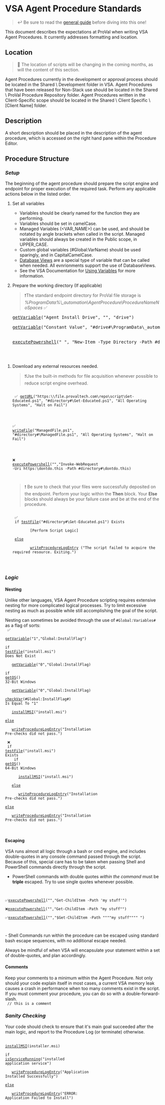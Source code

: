 # VSA Agent Procedure Standards

> ↩️ Be sure to read the [general guide](../CODE.md) before diving into this one!

This document describes the expectations at ProVal when writing VSA Agent Procedures. It currently addresses formatting and location.

## Location
> 🚧 The location of scripts will be changing in the coming months, as will the content of this section.

Agent Procedures currently in the development or approval process should be located in the Shared \ Development folder in VSA. 
Agent Procedures that have been released for Non-Stack use should be located in the Shared \ ProVal Procedure Repository folder.
Agent Procedures written in the Client-Specific scope should be located in the Shared \ Client Specific \ [Client Name] folder.

## Description

A short description should be placed in the description of the agent procedure, which is accessed on the right hand pane within the Procedure Editor.

## Procedure Structure
### ***Setup***
The beginning of the agent procedure should prepare the script engine and endpoint for proper execution of the required task. Perform any applicable actions below in the listed order.
1. Set all variables
    - Variables should be clearly named for the function they are performing.
    - Variables should be set in camelCase.
    - Managed Variables (<VAR_NAME>) can be used, and should be notated by angle brackets when called in the script. Managed variables should always be created in the Public scope, in UPPER_CASE.
    - Custom global variables (#Global:VarName) should be used sparingly, and in CapitalCamelCase.
    - [Database Views](https://help.kaseya.com/WebHelp/EN/VSA/9050000/#3480.htm) are a special type of variable that can be called when needed. All evnrionments support the use of DatabaseViews.
    - See the VSA Documentation for [Using Variables](https://help.kaseya.com/WebHelp/en/VSA/6000100/index.htm?toc.htm?2855.htm) for more information.


2. Prepare the working directory (If applicable)
    > ❗The standard endpoint directory for ProVal file storage is *%ProgramData%\\\_automation\AgentProcedure\ProcedureNameNoSpaces*
   ✅<br>
   <pre>
   <a href="https://help.kaseya.com/WebHelp/EN/VSA/9050000/#4910.htm">getVariable</a>("Agent Install Drive", "", "drive")<br>
   <a href="https://help.kaseya.com/WebHelp/EN/VSA/9050000/#4910.htm">getVariable</a>("Constant Value", "#drive#\ProgramData\_automation\AgentProcedure\[ProcedureNameNoSpaces]", "directory")<br>

   <a href="https://help.kaseya.com/WebHelp/EN/VSA/9050000/#7853.htm">executePowershell</a>(" ", "New-Item -Type Directory -Path #drive#ProgramData\_automation\AgentProcedure -Name [ProcedureNameNoSpaces] -ErrorAction SilentlyContinue")
   </pre>
<br><br>

1. Download any external resources needed.
    > ❗Use the built-in methods for file acquisition whenever possible to reduce script engine overhead.

    <code>
    ✅ <a href ="https://help.kaseya.com/WebHelp/EN/VSA/9050000/#4909.htm">getURL</a>("https:\\file.provaltech.com\repo\script\Get-Educated.ps1", "#directory#\Get-Educated.ps1", "All Operating Systems", "Halt on Fail")<br><br>

    ✅ <a href="https://help.kaseya.com/WebHelp/EN/VSA/9050000/#4923.htm">writeFile</a>("ManagedFile.ps1", "#directory#\ManagedFile.ps1", "All Operating Systems", "Halt on Fail")<br><br>

    ❌ <a href="https://help.kaseya.com/WebHelp/EN/VSA/9050000/#7853.htm">executePowershell</a>("","Invoke-WebRequest -Uri https:\\dontdo.this -Path #directory#\dontdo.this)<br><br>
    </code>
    > ❗ Be sure to check that your files were successfully deposited on the endpoint. Perform your logic within the **Then** block. Your **Else** blocks should always be your failure case and be at the end of the procedure.

    <code>
    ✅
    if <a href="https://help.kaseya.com/WebHelp/EN/VSA/9050000/#4890.htm">testFile</a>("#directory#\Get-Educated.ps1") Exists<br>
        &nbsp;&nbsp;&nbsp;[Perform Script Logic]<br>
    <a href="https://help.kaseya.com/WebHelp/EN/VSA/9050000/#10548.htm">else</a> <br>
        &nbsp;&nbsp;&nbsp;<a href="https://help.kaseya.com/WebHelp/EN/VSA/9050000/#4925.htm">writeProcedureLogEntry</a> ("The script failed to acquire the required resource. Exiting.")<br><br>
    </code>

### ***Logic***
#### **Nesting**
Unlike other languages, VSA Agent Procedure scripting requires extensive nesting for more complicated logical processes. Try to limit excessive nesting as much as possible while still accomplishing the goal of the script.

Nesting can sometimes be avoided through the use of ```#Global:Variables#``` as a flag of sorts:<br>
    <code>
    ✅<br>
    <a href="https://help.kaseya.com/WebHelp/EN/VSA/9050000/#4910.htm">getVariable</a>("1","Global:InstallFlag")<br>
    if <a href="https://help.kaseya.com/WebHelp/EN/VSA/9050000/#4890.htm">testFile</a>("install.msi") Does Not Exist<br>
        &nbsp;&nbsp;&nbsp;<a href="https://help.kaseya.com/WebHelp/EN/VSA/9050000/#4910.htm">getVariable</a>("0","Global:InstallFlag)<br>
    if <a href="https://help.kaseya.com/WebHelp/EN/VSA/9050000/#7877.htm">getOS</a>() 32-Bit Windows<br>
        &nbsp;&nbsp;&nbsp;<a href="https://help.kaseya.com/WebHelp/EN/VSA/9050000/#4910.htm">getVariable</a>("0","Global:InstallFlag)<br>
    <a href="https://help.kaseya.com/WebHelp/EN/VSA/9050000/#4887.htm">checkVar</a>(#Global:InstallFlag#) Is Equal To "1"<br>
        &nbsp;&nbsp;&nbsp;<a href="https://help.kaseya.com/WebHelp/EN/VSA/9050000/#7864.htm">installMSI</a>("install.msi")<br>
    <a href="https://help.kaseya.com/WebHelp/EN/VSA/9050000/#10548.htm">else</a><br>
        &nbsp;&nbsp;&nbsp;<a href="https://help.kaseya.com/WebHelp/EN/VSA/9050000/#4925.htm">writeProcedureLogEntry</a>("Installation Pre-checks did not pass.")<br><br>
    ❌<br>
    if <a href="https://help.kaseya.com/WebHelp/EN/VSA/9050000/#4890.htm">testFile</a>("install.msi") Exists<br>
        &nbsp;&nbsp;&nbsp;if <a href="https://help.kaseya.com/WebHelp/EN/VSA/9050000/#7877.htm">getOS</a>() 64-Bit Windows<br>
            &nbsp;&nbsp;&nbsp;&nbsp;&nbsp;&nbsp;<a href="https://help.kaseya.com/WebHelp/EN/VSA/9050000/#7864.htm">installMSI</a>("install.msi")<br>
        &nbsp;&nbsp;&nbsp;<a href="https://help.kaseya.com/WebHelp/EN/VSA/9050000/#10548.htm">else</a><br>
            &nbsp;&nbsp;&nbsp;&nbsp;&nbsp;&nbsp;<a href="https://help.kaseya.com/WebHelp/EN/VSA/9050000/#4925.htm">writeProcedureLogEntry</a>("Installation Pre-checks did not pass.")<br>
    <a href="https://help.kaseya.com/WebHelp/EN/VSA/9050000/#10548.htm">else</a><br>
        &nbsp;&nbsp;&nbsp;<a href="https://help.kaseya.com/WebHelp/EN/VSA/9050000/#4925.htm">writeProcedureLogEntry</a>("Installation Pre-checks did not pass.")<br>
    </code><br><br>
#### **Escaping**
VSA runs almost all logic through a bash or cmd engine, and includes double-quotes in any console command passed through the script. Because of this, special care has to be taken when passing Shell and PowerShell commands directly through the script.
- PowerShell commands with double quotes *within the command* must be **triple** escaped. Try to use single quotes whenever possible.<br><br>
<code>
✅<a href="https://help.kaseya.com/WebHelp/EN/VSA/9050000/#7853.htm">executePowershell</a>("","Get-ChildItem -Path 'my stuff'")<br>
❌<a href="https://help.kaseya.com/WebHelp/EN/VSA/9050000/#7853.htm">executePowershell</a>("","Get-ChildItem -Path "my stuff"")<br>
✅<a href="https://help.kaseya.com/WebHelp/EN/VSA/9050000/#7853.htm">executePowershell</a>("","$Get-ChildItem -Path """"my stuff"""" ")<br>
<br>
</code>
- Shell Commands run within the procedure can be escaped using standard bash escape sequences, with no additional escape needed.

Always be mindful of when VSA will encapsulate your statement within a set of double-quotes, and plan accordingly.

#### **Comments**
Keep your comments to a minimum within the Agent Procedure. Not only should your code explain itself in most cases, a current VSA memory leak causes a crash in performance when too many comments exist in the script.
If you must comment your procedure, you can do so with a double-forward-slash.<br>
<code>
// this is a comment
</code><br>
### ***Sanity Checking***
Your code should check to ensure that it's main goal succeeded after the main logic, and report to the Procedure Log (or terminate) otherwise. 
<br><br>
<code>
<a href="https://help.kaseya.com/WebHelp/EN/VSA/9050000/#7864.htm">installMSI</a>(installer.msi)<br>
if <a href="https://help.kaseya.com/WebHelp/EN/VSA/9050000/#4889.htm">isServiceRunning</a>("installed application service")<br>
&nbsp;&nbsp;&nbsp;<a href="https://help.kaseya.com/WebHelp/EN/VSA/9050000/#4925.htm">writeProcedureLogEntry</a>("Application Installed Successfully")<br>
<a href="https://help.kaseya.com/WebHelp/EN/VSA/9050000/#10548.htm">else</a><br>
&nbsp;&nbsp;&nbsp;<a href="https://help.kaseya.com/WebHelp/EN/VSA/9050000/#4925.htm">writeProcedureLogEntry</a>("ERROR: Application Failed to Install")<br>
